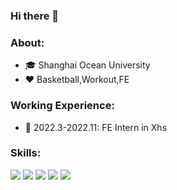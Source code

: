 ### Hi there 👋


### About:
  - 🎓 Shanghai Ocean University
  - ❤️ Basketball,Workout,FE

### Working Experience: 
  - 🤖 2022.3-2022.11: FE Intern in Xhs

### Skills:

![](https://img.shields.io/badge/-JavaScript-yellow?style=flat-square&logo=javascript&logoColor=white)
![](https://img.shields.io/badge/-TypeScript-3178c6?style=flat-square&logo=typescript&logoColor=white)
![](https://img.shields.io/badge/-Vue-42b883?style=flat-square&logo=vue.js&logoColor=white)
![](https://img.shields.io/badge/-Webpack-2b3a42?style=flat-square&logo=WEBPACK&logoColor=white)
![](https://img.shields.io/badge/-Vite-646cff?style=flat-square&logo=vite&logoColor=white)
